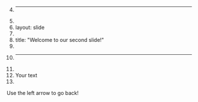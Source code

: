 4.	---
5.	
6.	layout: slide
7.	
8.	title: "Welcome to our second slide!"
9.	
10.	---
11.	
12.	Your text
13.	
Use the left arrow to go back!
